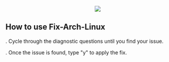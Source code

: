 <p align="center">
	<img src="https://i.postimg.cc/vBZbjd7F/Fix-Arch.png" />

## How to use Fix-Arch-Linux

. Cycle through the diagnostic questions until you find your issue.

. Once the issue is found, type "y" to apply the fix.
